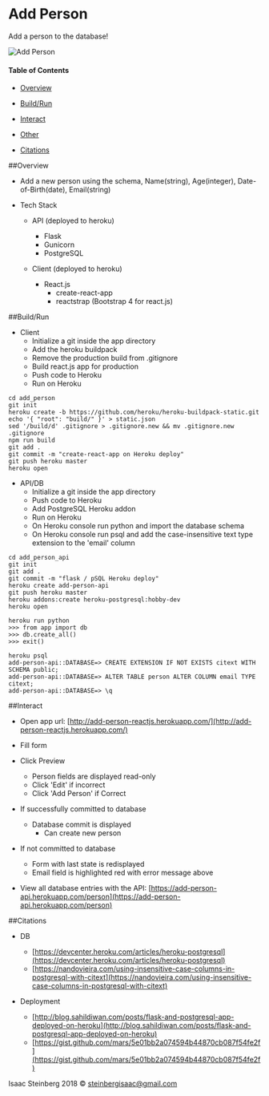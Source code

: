 # **Add Person**

Add a person to the database!

<!-- ![Add Person](https://thumb.ibb.co/gMdFpS/screenshot.png) -->
![Add Person](https://image.ibb.co/jAORw7/screenshot.png)

#### Table of Contents

- [Overview](#overview)
- [Build/Run](#build/run)
- [Interact](#interact)

- [Other](#other)
- [Citations](#citations)



##Overview
- Add a new person using the schema, Name(string), Age(integer), Date-of-Birth(date), Email(string)

- Tech Stack
   - API (deployed to heroku)
       - Flask
       - Gunicorn
       - PostgreSQL

   - Client (deployed to heroku)
       - React.js
           - create-react-app
           - reactstrap (Bootstrap 4 for react.js)


##Build/Run
- Client
   - Initialize a git inside the app directory
   - Add the heroku buildpack
   - Remove the production build from .gitignore
   - Build react.js app for production
   - Push code to Heroku
   - Run on Heroku


```
cd add_person
git init
heroku create -b https://github.com/heroku/heroku-buildpack-static.git
echo '{ "root": "build/" }' > static.json
sed '/build/d' .gitignore > .gitignore.new && mv .gitignore.new .gitignore
npm run build
git add .
git commit -m "create-react-app on Heroku deploy"
git push heroku master
heroku open
```



- API/DB
   - Initialize a git inside the app directory
   - Push code to Heroku
   - Add PostgreSQL Heroku addon
   - Run on Heroku
   - On Heroku console run python and import the database schema
   - On Heroku console run psql and add the case-insensitive text type extension to the 'email' column


```
cd add_person_api
git init
git add .
git commit -m "flask / pSQL Heroku deploy"
heroku create add-person-api
git push heroku master
heroku addons:create heroku-postgresql:hobby-dev
heroku open

heroku run python
>>> from app import db
>>> db.create_all()
>>> exit()

heroku psql
add-person-api::DATABASE=> CREATE EXTENSION IF NOT EXISTS citext WITH SCHEMA public;
add-person-api::DATABASE=> ALTER TABLE person ALTER COLUMN email TYPE citext;
add-person-api::DATABASE=> \q

```



##Interact
- Open app url: [http://add-person-reactjs.herokuapp.com/](http://add-person-reactjs.herokuapp.com/)
- Fill form
- Click Preview
   - Person fields are displayed read-only
   - Click 'Edit' if incorrect
   - Click 'Add Person' if Correct
- If successfully committed to database
   - Database commit is displayed
       - Can create new person
- If not committed to database
   - Form with last state is redisplayed
   - Email field is highlighted red with error message above

- View all database entries with the API: [https://add-person-api.herokuapp.com/person](https://add-person-api.herokuapp.com/person)



##Citations
- DB
   - [https://devcenter.heroku.com/articles/heroku-postgresql](https://devcenter.heroku.com/articles/heroku-postgresql)
   - [https://nandovieira.com/using-insensitive-case-columns-in-postgresql-with-citext](https://nandovieira.com/using-insensitive-case-columns-in-postgresql-with-citext)

- Deployment
   - [http://blog.sahildiwan.com/posts/flask-and-postgresql-app-deployed-on-heroku](http://blog.sahildiwan.com/posts/flask-and-postgresql-app-deployed-on-heroku)
   - [https://gist.github.com/mars/5e01bb2a074594b44870cb087f54fe2f](https://gist.github.com/mars/5e01bb2a074594b44870cb087f54fe2f)


Isaac Steinberg 2018 ©
steinbergisaac@gmail.com